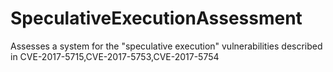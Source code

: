 # SpeculativeExecutionAssessment
Assesses a system for the "speculative execution" vulnerabilities described in CVE-2017-5715,CVE-2017-5753,CVE-2017-5754
